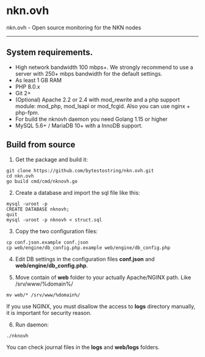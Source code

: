 # nkn.ovh
nkn.ovh - Open source monitoring for the NKN nodes

________

## System requirements.

- High network bandwidth 100 mbps+. We strongly recommend to use a server with 250+ mbps bandwidth for the default settings.
- As least 1 GB RAM
- PHP 8.0.x
- Git 2+
- (Optional) Apache 2.2 or 2.4 with mod_rewrite and a php support module: mod_php, mod_lsapi or mod_fcgid. Also you can use nginx + php-fpm.
- For build the nknovh daemon you need Golang 1.15 or higher
- MySQL 5.6+ / MariaDB 10+ with a InnoDB support.


## Build from source

1. Get the package and build it:

```
git clone https://github.com/bytestostring/nkn.ovh.git
cd nkn.ovh
go build cmd/cmd/nknovh.go
```
2. Create a database and import the sql file like this:

```
mysql -uroot -p
CREATE DATABASE nknovh;
quit
mysql -uroot -p nknovh < struct.sql
```

3. Copy the two configuration files:

```
cp conf.json.example conf.json
cp web/engine/db_config.php.example web/engine/db_config.php

```

4. Edit DB settings in the configuration files **conf.json** and **web/engine/db_config.php**.

5. Move contain of **web** folder to your actually Apache/NGINX path. Like /srv/www/%domain%/
```
mv web/* /srv/www/%domain%/
```

If you use NGINX, you must disallow the access to **logs** directory manually, it is important for security reason.

6. Run daemon:

```
./nknovh
```

You can check journal files in the **logs** and **web/logs** folders.

